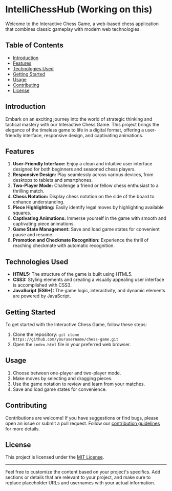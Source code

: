 # IntelliChessHub (Working on this)

Welcome to the Interactive Chess Game, a web-based chess application that combines classic gameplay with modern web technologies.

## Table of Contents
- [Introduction](#introduction)
- [Features](#features)
- [Technologies Used](#technologies-used)
- [Getting Started](#getting-started)
- [Usage](#usage)
- [Contributing](#contributing)
- [License](#license)

## Introduction

Embark on an exciting journey into the world of strategic thinking and tactical mastery with our Interactive Chess Game. This project brings the elegance of the timeless game to life in a digital format, offering a user-friendly interface, responsive design, and captivating animations.

## Features

1. **User-Friendly Interface:** Enjoy a clean and intuitive user interface designed for both beginners and seasoned chess players.
2. **Responsive Design:** Play seamlessly across various devices, from desktops to tablets and smartphones.
3. **Two-Player Mode:** Challenge a friend or fellow chess enthusiast to a thrilling match.
4. **Chess Notation:** Display chess notation on the side of the board to enhance understanding.
5. **Piece Highlighting:** Easily identify legal moves by highlighting available squares.
6. **Captivating Animations:** Immerse yourself in the game with smooth and captivating piece animations.
7. **Game State Management:** Save and load game states for convenient pause and resume.
8. **Promotion and Checkmate Recognition:** Experience the thrill of reaching checkmate with automatic recognition.

## Technologies Used

- **HTML5:** The structure of the game is built using HTML5.
- **CSS3:** Styling elements and creating a visually appealing user interface is accomplished with CSS3.
- **JavaScript (ES6+):** The game logic, interactivity, and dynamic elements are powered by JavaScript.

## Getting Started

To get started with the Interactive Chess Game, follow these steps:

1. Clone the repository: `git clone https://github.com/yourusername/chess-game.git`
2. Open the `index.html` file in your preferred web browser.

## Usage

1. Choose between one-player and two-player mode.
2. Make moves by selecting and dragging pieces.
3. Use the game notation to review and learn from your matches.
4. Save and load game states for convenience.

## Contributing

Contributions are welcome! If you have suggestions or find bugs, please open an issue or submit a pull request. Follow our [contribution guidelines](CONTRIBUTING.md) for more details.

## License

This project is licensed under the [MIT License](LICENSE).

---

Feel free to customize the content based on your project's specifics. Add sections or details that are relevant to your project, and make sure to replace placeholder URLs and usernames with your actual information.

